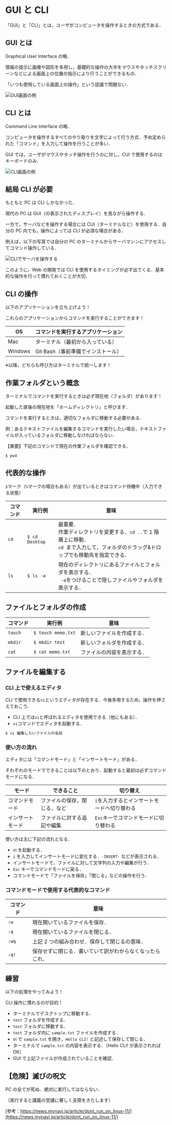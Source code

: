 # GUI と CLI

「GUI」と「CLI」とは，ユーザがコンピュータを操作するときの方式である．

## GUI とは

Graphical User Interface の略．

情報の提示に画像や図形を多用し，基礎的な操作の大半をマウスやタッチスクリーンなどによる画面上の位置の指示により行うことができるもの．

「いつも使用している画面上の操作」という認識で問題ない．

![GUI画面の例](./img/git_gui.png)

## CLI とは

Command Line Interface の略．

コンピュータを操作するすべてのやり取りを文字によって行う方式．予め定められた「コマンド」を入力して操作を行うことが多い．

GUI では，ユーザがマウスやタッチ操作を行うのに対し，CUI で使用するのはキーボードのみ．

![CLI画面の例](./img/git_cli.png)

## 結局 CLI が必要

もともと PC は CLI しかなかった．

現代の PC は GUI（の表示されたディスプレイ）を見ながら操作する．

一方で，サーバなどを操作する場合には CUI（ターミナルなど）を使用する．自分の PC 内でも，操作によっては CLI が必須な場合がある．

例えば，以下の写真では自分の PC のターミナルからサーバマシンにアクセスしてコマンド操作している．

![CLIでサーバを操作する](./img/git_server.jpg)

このように，Web の開発では CLI を使用するタイミングが必ず出てくる．基本的な操作を行って慣れておくことが大切．

## CLI の操作

以下のアプリケーションを立ち上げよう！

これらのアプリケーションからコマンドを実行することができます！

| OS      | コマンドを実行するアプリケーション |
| ------- | ---------------------------------- |
| Mac     | ターミナル（最初から入っている）   |
| Windows | Git Bash（事前準備でインストール） |

※以降，どちらも呼び方はターミナルで統一します！

## 作業フォルダという概念

ターミナルでコマンドを実行するときは必ず現在地（フォルダ）があります！

起動した直後の現在地を「ホームディレクトリ」と呼びます．

コマンドを実行するときは，適切なフォルダに移動する必要がある．

例：あるテキストファイルを編集するコマンドを実行したい場合，テキストファイルが入っているフォルダに移動しなければならない．

【重要】下記のコマンドで現在の作業フォルダを確認できる．

```bash
$ pwd
```

## 代表的な操作

`$`マーク（`%`マークの場合もある）が出ているときはコマンド待機中（入力できる状態）

| コマンド | 実行例         | 意味                                                                                                                                         |
| -------- | -------------- | -------------------------------------------------------------------------------------------------------------------------------------------- |
| `cd`     | `$ cd Desktop` | 最重要．<br>作業ディレクトリを変更する．`cd ..`で 1 階層上に移動．<br>`cd `まで入力して，フォルダのドラッグ&ドロップでも移動先を指定できる． |
| `ls`     | `$ ls -a`      | 現在のディレクトリにあるファイルとフォルダを表示する．<br>` -a`をつけることで隠しファイルやフォルダを表示する．                              |

## ファイルとフォルダの作成

| コマンド | 実行例             | 意味                       |
| -------- | ------------------ | -------------------------- |
| `touch`  | `$ touch memo.txt` | 新しいファイルを作成する． |
| `mkdir`  | `$ mkdir test`     | 新しいフォルダを作成する． |
| `cat`    | `$ cat memo.txt`   | ファイルの内容を表示する． |

## ファイルを編集する

### CLI 上で使えるエディタ

CLI で使用できる`vi`というエディタが存在する．今後多用するため，操作を押さえておこう．

- CLI 上では`vi`と呼ばれるエディタを使用できる（他にもある）．
- `vi`コマンドでエディタを起動する．

```bash
$ vi 編集したいファイルの名前
```

### 使い方の流れ

エディタには「コマンドモード」と「インサートモード」がある．

それぞれのモードでできることは以下のとおり．起動すると最初は必ずコマンドモードになる．

| モード           | できること                   | 切り替え                                    |
| ---------------- | ---------------------------- | ------------------------------------------- |
| コマンドモード   | ファイルの保存，閉じる，など | `i`を入力するとインサートモードへ切り替わる |
| インサートモード | ファイルに対する追記や編集   | `Esc`キーでコマンドモードに切り替わる       |

使い方は主に下記の流れとなる．

- vi を起動する．
- `i` を入力してインサートモードに変化する．`-INSERT-` などが表示される．
- インサートモードで，ファイルに対して文字列の入力や編集が行う．
- `Esc` キーでコマンドモードに戻る．
- コマンドモードで「ファイルを保存」「閉じる」などの操作を行う．

### コマンドモードで使用する代表的なコマンド

| コマンド | 意味                                                     |
| -------- | -------------------------------------------------------- |
| `:w`     | 現在開いているファイルを保存．                           |
| `:q`     | 現在開いているファイルを閉じる．                         |
| `:wq`    | 上記 2 つの組み合わせ．保存して閉じるの意味．            |
| `:q!`    | 保存せずに閉じる．書いていて訳がわからなくなったらこれ． |

## 練習

以下の処理をやってみよう！

CLI 操作に慣れるのが目的！

- ターミナルでデスクトップに移動する．
- `test` フォルダを作成する．
- `test` フォルダに移動する．
- `test` フォルダ内に `sample.txt` ファイルを作成する．
- vi で `sample.txt` を開き，`Hello CLI!` と記述して保存して閉じる．
- ターミナルで `sample.txt` の内容を表示する．（Hello CLI! が表示されれば OK）
- GUI で上記ファイルが作成されていることを確認．

## 【危険】滅びの呪文

PC の全てが死ぬ．絶対に実行してはならない．

（実行すると講義の受講に著しく支障をきたします）

[参考：https://news.mynavi.jp/article/dont_run_on_linux-11/](https://news.mynavi.jp/article/dont_run_on_linux-11/)
